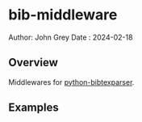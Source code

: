 # bib-middleware

Author: John Grey
Date  : 2024-02-18

## Overview
Middlewares for [python-bibtexparser](https://github.com/sciunto-org/python-bibtexparser).

## Examples
